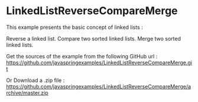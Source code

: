 # LinkedListReverseCompareMerge

This example presents the basic concept of linked lists :

Reverse a linked list.
Compare two sorted linked lists.
Merge two sorted linked lists.

Get the sources of the example from the following GitHub url : https://github.com/javaspringexamples/LinkedListReverseCompareMerge.git

Or Download a .zip file : https://github.com/javaspringexamples/LinkedListReverseCompareMerge/archive/master.zip